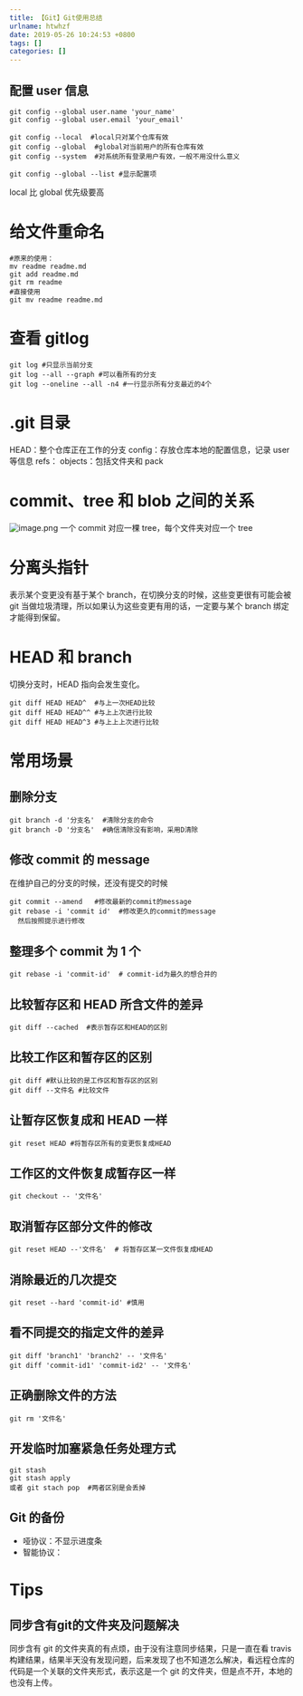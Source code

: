 ```yaml
---
title: 【Git】Git使用总结
urlname: htwhzf
date: 2019-05-26 10:24:53 +0800
tags: []
categories: []
---
```


## 配置 user 信息

```
git config --global user.name 'your_name'
git config --global user.email 'your_email'

git config --local  #local只对某个仓库有效
git config --global  #global对当前用户的所有仓库有效
git config --system  #对系统所有登录用户有效，一般不用没什么意义

git config --global --list #显示配置项
```

local 比 global 优先级要高

# 给文件重命名

```git
#原来的使用：
mv readme readme.md
git add readme.md
git rm readme
#直接使用
git mv readme readme.md
```

# 查看 gitlog

```git
git log #只显示当前分支
git log --all --graph #可以看所有的分支
git log --oneline --all -n4 #一行显示所有分支最近的4个
```

# .git 目录

HEAD：整个仓库正在工作的分支
config：存放仓库本地的配置信息，记录 user 等信息
refs：
objects：包括文件夹和 pack

# commit、tree 和 blob 之间的关系

![image.png](https://cdn.nlark.com/yuque/0/2019/png/187932/1558841650988-46fcccb5-6359-4112-8808-e60284941018.png#align=left&display=inline&height=681&margin=%5Bobject%20Object%5D&name=image.png&originHeight=681&originWidth=1132&size=170368&status=done&style=none&width=1132)
一个 commit 对应一棵 tree，每个文件夹对应一个 tree

# 分离头指针

表示某个变更没有基于某个 branch，在切换分支的时候，这些变更很有可能会被 git 当做垃圾清理，所以如果认为这些变更有用的话，一定要与某个 branch 绑定才能得到保留。

# HEAD 和 branch

切换分支时，HEAD 指向会发生变化。

```git
git diff HEAD HEAD^  #与上一次HEAD比较
git diff HEAD HEAD^^ #与上上次进行比较
git diff HEAD HEAD^3 #与上上上次进行比较
```

# 常用场景

## 删除分支

```git
git branch -d '分支名'  #清除分支的命令
git branch -D '分支名'  #确信清除没有影响，采用D清除
```

## 修改 commit 的 message

在维护自己的分支的时候，还没有提交的时候

```git
git commit --amend   #修改最新的commit的message
git rebase -i 'commit id'  #修改更久的commit的message
  然后按照提示进行修改
```

## 整理多个 commit 为 1 个

```git
git rebase -i 'commit-id'  # commit-id为最久的想合并的
```

## 比较暂存区和 HEAD 所含文件的差异

```git
git diff --cached  #表示暂存区和HEAD的区别
```

## 比较工作区和暂存区的区别

```git
git diff #默认比较的是工作区和暂存区的区别
git diff --文件名 #比较文件
```

## 让暂存区恢复成和 HEAD 一样

```git
git reset HEAD #将暂存区所有的变更恢复成HEAD
```

## 工作区的文件恢复成暂存区一样

```git
git checkout -- '文件名'
```

## 取消暂存区部分文件的修改

```git
git reset HEAD --'文件名'  # 将暂存区某一文件恢复成HEAD
```

## 消除最近的几次提交

```git
git reset --hard 'commit-id' #慎用
```

## 看不同提交的指定文件的差异

```git
git diff 'branch1' 'branch2' -- '文件名'
git diff 'commit-id1' 'commit-id2' -- '文件名'
```

## 正确删除文件的方法

```git
git rm '文件名'
```

## 开发临时加塞紧急任务处理方式

```git
git stash
git stash apply
或者 git stach pop  #两者区别是会丢掉
```

## Git 的备份

- 哑协议：不显示进度条
- 智能协议：

# Tips
## 同步含有git的文件夹及问题解决
同步含有 git 的文件夹真的有点烦，由于没有注意同步结果，只是一直在看 travis 构建结果，结果半天没有发现问题，后来发现了也不知道怎么解决，看远程仓库的代码是一个关联的文件夹形式，表示这是一个 git 的文件夹，但是点不开，本地的也没有上传。